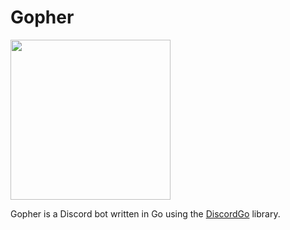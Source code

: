 # Gopher
<img height=256 src="https://github.com/thecodeah/Gopher/blob/master/gopher-logo.png">

Gopher is a Discord bot written in Go using the [DiscordGo](https://github.com/bwmarrin/discordgo) library.
